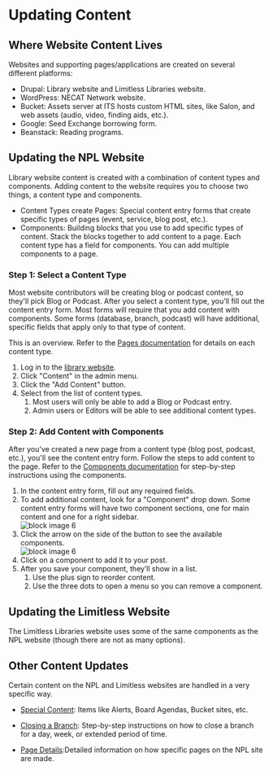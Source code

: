 # Updating Content

## Where Website Content Lives

Websites and supporting pages/applications are created on several different platforms:  

- Drupal: Library website and Limitless Libraries website.  
- WordPress: NECAT Network website.  
- Bucket: Assets server at ITS hosts custom HTML sites, like Salon, and web assets (audio, video, finding aids, etc.).  
- Google: Seed Exchange borrowing form.  
- Beanstack: Reading programs.  

## Updating the NPL Website

Library website content is created with a combination of content types and components. Adding content to the website requires you to choose two things, a content type and components.

- Content Types create Pages: Special content entry forms that create specific types of pages (event, service, blog post, etc.).
-  Components: Building blocks that you use to add specific types of content. Stack the blocks together to add content to a page. Each content type has a field for components. You can add multiple components to a page.

### Step 1: Select a Content Type

Most website contributors will be creating blog or podcast content, so they'll pick Blog or Podcast. After you select a content type, you'll fill out the content entry form. Most forms will require that you add content with components. Some forms (database, branch, podcast) will have additional, specific fields that apply only to that type of content.

This is an overview. Refer to the [Pages documentation](/update-content/add-update-a-page/) for details on each content type.  

1. Log in to the [library website](https://library.nashville.org).  
1. Click "Content" in the admin menu.  
1. Click the "Add Content" button.  
1. Select from the list of content types.  
      1. Most users will only be able to add a Blog or Podcast entry.   
      1. Admin users or Editors will be able to see additional content types.

### Step 2: Add Content with Components

After you've created a new page from a content type (blog post, podcast, etc.), you'll see the content entry form. Follow the steps to add content to the page. Refer to the [Components documentation](/update-content/add-content-with-components/) for step-by-step instructions using the components.     

1. In the content entry form, fill out any required fields.  
1. To add additional content, look for a "Component" drop down. Some content entry forms will have two component sections, one for main content and one for a right sidebar.  
![block image 6](/img/block-image-7.png)  
1. Click the arrow on the side of the button to see the available components.   
![block image 6](/img/components-image-2.png)  
1. Click on a component to add it to your post.  
1. After you save your component, they’ll show in a list.  
      1. Use the plus sign to reorder content.  
      1. Use the three dots to open a menu so you can remove a component.  

## Updating the Limitless Website  

The Limitless Libraries website uses some of the same components as the NPL website (though there are not as many options).

## Other Content Updates

Certain content on the NPL and Limitless websites are handled in a very specific way.

- [Special Content](/update-content/special-content-updates/): Items like Alerts, Board Agendas, Bucket sites, etc.

- [Closing a Branch](/update-content/closing-a-branch/): Step-by-step instructions on how to close a branch for a day, week, or extended period of time.

- [Page Details](/update-content/add-update-a-page/):Detailed information on how specific pages on the NPL site are made.
